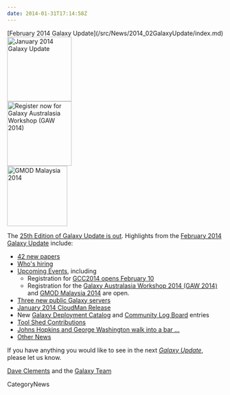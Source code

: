 ```yaml
---
date: 2014-01-31T17:14:58Z
---
```

<div class='newsItemHeader'>[February 2014 Galaxy Update](/src/News/2014_02GalaxyUpdate/index.md)</div>

<div class='right'>
<a href='/GalaxyUpdates/2014_02'><img src='/Images/Logos/GalaxyUpdate200.png' alt='January 2014 Galaxy Update' width=150 /></a>
<br />
<a href='/GalaxyUpdates/2014_02#galaxy-australasia-workshop-2014-gaw-2014'><img src='/Images/Logos/GAW2014-200.png' alt='Register now for Galaxy Australasia Workshop (GAW 2014)' width="150" /></a><br />
<a href='/GalaxyUpdates/2014_02#gmod-malaysia-2014'><img src='/Images/Logos/GMODMalaysia120.png' alt='GMOD Malaysia 2014' width="140" /></a>
</div>

The [25th Edition of Galaxy Update is out](/src/GalaxyUpdates/2014_02/index.md).  Highlights from the [February 2014 Galaxy Update](/src/GalaxyUpdates/2014_02/index.md) include: 

* [42 new papers](/src/GalaxyUpdates/2014_02/index.md#new-papers)
* [Who's hiring](/src/GalaxyUpdates/2014_02/index.md#whos-hiring)
* [Upcoming Events](/src/GalaxyUpdates/2014_02/index.md#events), including
  * Registration for [GCC2014 opens February 10](/src/GalaxyUpdates/2014_02/index.md#gcc2014-june-30---july-2-baltimore)
  * Registration for the [Galaxy Australasia Workshop 2014 (GAW 2014)](/src/GalaxyUpdates/2014_02/index.md#galaxy-australasia-workshop-2014-gaw-2014) and [GMOD Malaysia 2014](/src/GalaxyUpdates/2014_02/index.md#gmod-malaysia-2014) are open.
* [Three new public Galaxy servers](/src/GalaxyUpdates/2014_02/index.md#new-public-servers)
* [January 2014 CloudMan Release](/src/GalaxyUpdates/2014_02/index.md#galaxy-distributions)
* New [Galaxy Deployment Catalog](/src/GalaxyUpdates/2014_02/index.md#galaxy-community-hubs) and [Community Log Board](/src/GalaxyUpdates/2014_02/index.md#galaxy-community-hubs) entries
* [Tool Shed Contributions](/src/GalaxyUpdates/2014_02/index.md#toolshed-contributions) 
* [Johns Hopkins and George Washington walk into a bar ...](/src/GalaxyUpdates/2014_02/index.md#galaxy-is-now-at-johns-hopkins-and-gwu-and-penn-state)
* [Other News](/src/GalaxyUpdates/2014_02/index.md#other-news)

If you have anything you would like to see in the next *[Galaxy Update](/src/GalaxyUpdates/index.md)*, please let us know.

[Dave Clements](/src/DaveClements/index.md) and the [Galaxy Team](/src/GalaxyTeam/index.md)


CategoryNews
